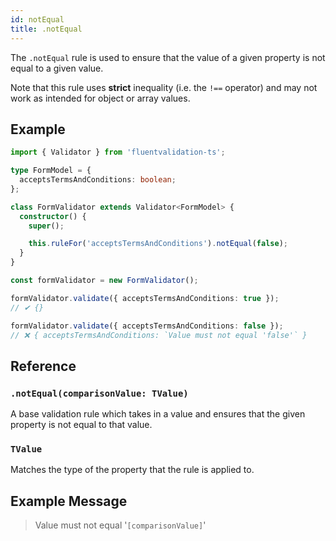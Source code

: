 ```yaml
---
id: notEqual
title: .notEqual
---
```


The `.notEqual` rule is used to ensure that the value of a given property is not equal to a given value.

Note that this rule uses **strict** inequality (i.e. the `!==` operator) and may not work as intended for object or array values.

## Example

```typescript
import { Validator } from 'fluentvalidation-ts';

type FormModel = {
  acceptsTermsAndConditions: boolean;
};

class FormValidator extends Validator<FormModel> {
  constructor() {
    super();

    this.ruleFor('acceptsTermsAndConditions').notEqual(false);
  }
}

const formValidator = new FormValidator();

formValidator.validate({ acceptsTermsAndConditions: true });
// ✔ {}

formValidator.validate({ acceptsTermsAndConditions: false });
// ❌ { acceptsTermsAndConditions: `Value must not equal 'false'` }
```

## Reference

### `.notEqual(comparisonValue: TValue)`

A base validation rule which takes in a value and ensures that the given property is not equal to that value.

### `TValue`

Matches the type of the property that the rule is applied to.

## Example Message

> Value must not equal '`[comparisonValue]`'
